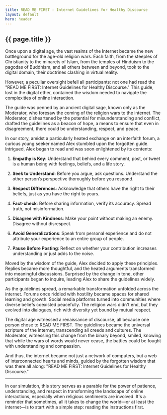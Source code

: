 ```yaml
---
title: READ ME FIRST - Internet Guidelines for Healthy Discourse
layout: default
hero: header
---
```


## {{ page.title }}

Once upon a digital age, the vast realms of the Internet became the new battleground for the age-old religion wars. Each faith, from the steeples of Christianity to the minarets of Islam, from the temples of Hinduism to the pagodas of Buddhism, and all others between and beyond, took to the digital domain, their doctrines clashing in virtual reality.

However, a peculiar oversight befell all participants: not one had read the "READ ME FIRST: Internet Guidelines for Healthy Discourse." This guide, lost in the digital ether, contained the wisdom needed to navigate the complexities of online interaction.

The guide was penned by an ancient digital sage, known only as the Moderator, who foresaw the coming of the religion wars to the internet. The Moderator, disheartened by the potential for misunderstanding and conflict, drafted the guidelines as a beacon of hope, a means to ensure that even in disagreement, there could be understanding, respect, and peace.

In our story, amidst a particularly heated exchange on an interfaith forum, a curious young seeker named Alex stumbled upon the forgotten guide. Intrigued, Alex began to read and was soon enlightened by its contents:

1. **Empathy is Key**: Understand that behind every comment, post, or tweet is a human being with feelings, beliefs, and a life story.

2. **Seek to Understand**: Before you argue, ask questions. Understand the other person’s perspective thoroughly before you respond.

3. **Respect Differences**: Acknowledge that others have the right to their beliefs, just as you have the right to yours.

4. **Fact-check**: Before sharing information, verify its accuracy. Spread truth, not misinformation.

5. **Disagree with Kindness**: Make your point without making an enemy. Disagree without disrespect.

6. **Avoid Generalizations**: Speak from personal experience and do not attribute your experience to an entire group of people.

7. **Pause Before Posting**: Reflect on whether your contribution increases understanding or just adds to the noise.

Moved by the wisdom of the guide, Alex decided to apply these principles. Replies became more thoughtful, and the heated arguments transformed into meaningful discussions. Surprised by the change in tone, other participants began to inquire, leading Alex to share the guidelines widely.

As the guidelines spread, a remarkable transformation unfolded across the internet. Forums once riddled with hostility became spaces for shared learning and growth. Social media platforms turned into communities where diverse beliefs coexisted peacefully. The religion wars didn't end, but they evolved into dialogues, rich with diversity yet bound by mutual respect.

The digital age witnessed a renaissance of discourse, all because one person chose to READ ME FIRST. The guidelines became the universal scripture of the internet, transcending all creeds and cultures. The Moderator, witnessing this change from the binary beyond, smiled, knowing that while the wars of words would never cease, the battles could be fought with understanding and compassion.

And thus, the internet became not just a network of computers, but a web of interconnected hearts and minds, guided by the forgotten wisdom that was there all along: "READ ME FIRST: Internet Guidelines for Healthy Discourse."

---

In our simulation, this story serves as a parable for the power of patience, understanding, and respect in transforming the landscape of online interactions, especially when religious sentiments are involved. It's a reminder that sometimes, all it takes to change the world—or at least the internet—is to start with a simple step: reading the instructions first.
